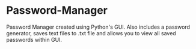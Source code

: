 # Password-Manager
Password Manager created using Python's GUI. Also includes a password generator, saves text files to .txt file and allows you to view all saved passwords within GUI.
